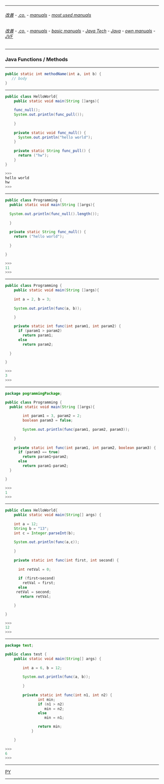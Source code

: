 
---

###### [改善](https://github.com/ttltrk/0C/blob/master/README.MD) - [.co.](https://github.com/ttltrk/PRG/blob/master/CODING.MD) - [manuals](https://github.com/ttltrk/PRG/blob/master/MAN.MD) - [most used manuals](https://github.com/ttltrk/PRG/blob/master/MUM.MD)

###### [改善](https://github.com/ttltrk/0C/blob/master/README.MD) - [.co.](https://github.com/ttltrk/PRG/blob/master/CODING.MD) - [manuals](https://github.com/ttltrk/PRG/blob/master/MAN.MD) - [basic manuals](https://github.com/ttltrk/PRG/blob/master/MANUALS.MD) - [Java Tech](https://github.com/ttltrk/PRG/blob/master/JAVA/DOC/JT/JT.MD) - [Java](https://github.com/ttltrk/PRG/blob/master/JAVA/DOC/OJM/OJM.MD) - [own manuals](https://github.com/ttltrk/PRG/blob/master/JAVA/DOC/OJM/JM/JM.MD) - [JVF](https://github.com/ttltrk/PRG/blob/master/JAVA/DOC/OJM/JVF/JVF.MD)

---

### Java Functions / Methods

---

```java
public static int methodName(int a, int b) {
   // body
}
```

---

```java
public class HelloWorld{
    public static void main(String []args){
    
    func_null();
    System.out.println(func_pull());
	    
    }
	
    private static void func_null() {
      System.out.println("hello world");
    }
     
    private static String func_pull() {
      return ("hw");
    }
}

>>>
hello world
hw
>>>
```

---

```java
public class Programming {
  public static void main(String []args){
  
  System.out.println(func_null().length());
	  
  }
	
  private static String func_null() {
    return ("hello world");
	  
  }

}

>>>
11
>>>
```

---

```java
public class Programming {
	public static void main(String []args){
        
	int a = 2, b = 3;
	
	System.out.println(func(a, b));    

	}
	
    private static int func(int param1, int param2) {
	  if (param1 > param2)
	    return param1;
	  else
		return param2;
		
  }

}

>>>
3
>>>
```

---

```java
package pogrammingPackage;

public class Programming {
  public static void main(String []args){
        
		int param1 = 3, param2 = 2;
		boolean param3 = false;
		
		System.out.println(func(param1, param2, param3));
         
    }
	
    private static int func(int param1, int param2, boolean param3) {
	  if (param3 == true)
	    return param1+param2;
	  else
	    return param1-param2;	  
  }

}

>>>
1
>>>
```

---

```java
public class HelloWorld{
    public static void main(String[] args) {
        
    int a = 12;
    String b = "13";
    int c = Integer.parseInt(b);
        
    System.out.println(func(a,c));
        
    }
		
    private static int func(int first, int second) {
		  
      int retVal = 0; 
		  
      if (first<second)
        retVal = first;
      else
	 retVal = second;	      
	   return retVal;

	}

}

>>>
12
>>>
```

---

```java
package test;

public class test {
	public static void main(String[] args) {
		
		int a = 6, b = 12;
		
		System.out.println(func(a, b)); 
		
	    }
		
		private static int func(int n1, int n2) {
			   int min;
			   if (n1 > n2)
			      min = n2;
			   else
			      min = n1;

			   return min; 
			}

	}
	
>>>
6
>>>
```

---

[PY](https://github.com/ttltrk/PRG/blob/master/PY/DOC/PYF/FUN/FUN.MD)

---
